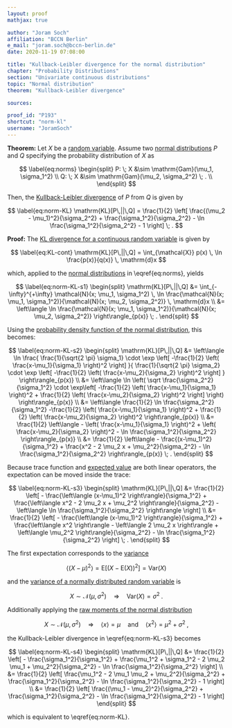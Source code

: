 ```yaml
---
layout: proof
mathjax: true

author: "Joram Soch"
affiliation: "BCCN Berlin"
e_mail: "joram.soch@bccn-berlin.de"
date: 2020-11-19 07:08:00

title: "Kullback-Leibler divergence for the normal distribution"
chapter: "Probability Distributions"
section: "Univariate continuous distributions"
topic: "Normal distribution"
theorem: "Kullback-Leibler divergence"

sources:

proof_id: "P193"
shortcut: "norm-kl"
username: "JoramSoch"
---
```



**Theorem:** Let $X$ be a [random variable](/D/rvar). Assume two [normal distributions](/D/norm) $P$ and $Q$ specifying the probability distribution of $X$ as

$$ \label{eq:norms}
\begin{split}
P: \; X &\sim \mathrm{Gam}(\mu_1, \sigma_1^2) \\
Q: \; X &\sim \mathrm{Gam}(\mu_2, \sigma_2^2) \; . \\
\end{split}
$$

Then, the [Kullback-Leibler divergence](/D/kl) of $P$ from $Q$ is given by

$$ \label{eq:norm-KL}
\mathrm{KL}[P\,||\,Q] = \frac{1}{2} \left[ \frac{(\mu_2 - \mu_1)^2}{\sigma_2^2} + \frac{\sigma_1^2}{\sigma_2^2} - \ln \frac{\sigma_1^2}{\sigma_2^2} - 1 \right] \; .
$$


**Proof:** The [KL divergence for a continuous random variable](/D/kl) is given by 

$$ \label{eq:KL-cont}
\mathrm{KL}[P\,||\,Q] = \int_{\mathcal{X}} p(x) \, \ln \frac{p(x)}{q(x)} \, \mathrm{d}x
$$

which, applied to the [normal distributions](/D/norm) in \eqref{eq:norms}, yields

$$ \label{eq:norm-KL-s1}
\begin{split}
\mathrm{KL}[P\,||\,Q] &= \int_{-\infty}^{+\infty} \mathcal{N}(x; \mu_1, \sigma_1^2) \, \ln \frac{\mathcal{N}(x; \mu_1, \sigma_1^2)}{\mathcal{N}(x; \mu_2, \sigma_2^2)} \, \mathrm{d}x \\
&= \left\langle \ln \frac{\mathcal{N}(x; \mu_1, \sigma_1^2)}{\mathcal{N}(x; \mu_2, \sigma_2^2)} \right\rangle_{p(x)} \; .
\end{split}
$$

Using the [probability density function of the normal distribution](/P/norm-pdf), this becomes:

$$ \label{eq:norm-KL-s2}
\begin{split}
\mathrm{KL}[P\,||\,Q] &= \left\langle \ln \frac{ \frac{1}{\sqrt{2 \pi} \sigma_1} \cdot \exp \left[ -\frac{1}{2} \left( \frac{x-\mu_1}{\sigma_1} \right)^2 \right] }{ \frac{1}{\sqrt{2 \pi} \sigma_2} \cdot \exp \left[ -\frac{1}{2} \left( \frac{x-\mu_2}{\sigma_2} \right)^2 \right] } \right\rangle_{p(x)} \\
&= \left\langle \ln \left( \sqrt \frac{\sigma_2^2}{\sigma_1^2} \cdot \exp\left[ -\frac{1}{2} \left( \frac{x-\mu_1}{\sigma_1} \right)^2 + \frac{1}{2} \left( \frac{x-\mu_2}{\sigma_2} \right)^2 \right] \right) \right\rangle_{p(x)} \\
&= \left\langle \frac{1}{2} \ln \frac{\sigma_2^2}{\sigma_1^2} -\frac{1}{2} \left( \frac{x-\mu_1}{\sigma_1} \right)^2 + \frac{1}{2} \left( \frac{x-\mu_2}{\sigma_2} \right)^2 \right\rangle_{p(x)} \\
&= \frac{1}{2} \left\langle - \left( \frac{x-\mu_1}{\sigma_1} \right)^2 + \left( \frac{x-\mu_2}{\sigma_2} \right)^2 - \ln \frac{\sigma_1^2}{\sigma_2^2} \right\rangle_{p(x)} \\
&= \frac{1}{2} \left\langle - \frac{(x-\mu_1)^2}{\sigma_1^2} + \frac{x^2 - 2 \mu_2 x + \mu_2^2}{\sigma_2^2} - \ln \frac{\sigma_1^2}{\sigma_2^2} \right\rangle_{p(x)} \; .
\end{split}
$$

Because trace function and [expected value](/D/mean) are both linear operators, the expectation can be moved inside the trace:

$$ \label{eq:norm-KL-s3}
\begin{split}
\mathrm{KL}[P\,||\,Q] &= \frac{1}{2} \left[ - \frac{\left\langle (x-\mu_1)^2 \right\rangle}{\sigma_1^2} + \frac{\left\langle x^2 - 2 \mu_2 x + \mu_2^2 \right\rangle}{\sigma_2^2} - \left\langle \ln \frac{\sigma_1^2}{\sigma_2^2} \right\rangle \right] \\
&= \frac{1}{2} \left[ - \frac{\left\langle (x-\mu_1)^2 \right\rangle}{\sigma_1^2} + \frac{\left\langle x^2 \right\rangle - \left\langle 2 \mu_2 x \right\rangle + \left\langle \mu_2^2 \right\rangle}{\sigma_2^2} - \ln \frac{\sigma_1^2}{\sigma_2^2} \right] \; .
\end{split}
$$

The first expectation corresponds to the [variance](/D/var)

$$ \label{eq:var}
\left\langle (X-\mu)^2 \right\rangle = \mathrm{E}[(X-\mathrm{E}(X))^2] = \mathrm{Var}(X)
$$

and the [variance of a normally distributed random variable](/P/norm-var) is

$$ \label{eq:norm-var}
X \sim \mathcal{N}(\mu, \sigma^2) \quad \Rightarrow \quad \mathrm{Var}(X) = \sigma^2 \; .
$$

Additionally applying the [raw moments of the normal distribution](/P/norm-mgf)

$$ \label{eq:norm-mom-raw}
X \sim \mathcal{N}(\mu, \sigma^2) \quad \Rightarrow \quad \left\langle x \right\rangle = \mu \quad \text{and} \quad \left\langle x^2 \right\rangle = \mu^2 + \sigma^2 \; ,
$$

the Kullback-Leibler divergence in \eqref{eq:norm-KL-s3} becomes

$$ \label{eq:norm-KL-s4}
\begin{split}
\mathrm{KL}[P\,||\,Q] &= \frac{1}{2} \left[ - \frac{\sigma_1^2}{\sigma_1^2} + \frac{\mu_1^2 + \sigma_1^2 - 2 \mu_2 \mu_1 + \mu_2^2}{\sigma_2^2} - \ln \frac{\sigma_1^2}{\sigma_2^2} \right] \\
&= \frac{1}{2} \left[ \frac{\mu_1^2 - 2 \mu_1 \mu_2 + \mu_2^2}{\sigma_2^2} + \frac{\sigma_1^2}{\sigma_2^2} - \ln \frac{\sigma_1^2}{\sigma_2^2} - 1 \right] \\
&= \frac{1}{2} \left[ \frac{(\mu_1 - \mu_2)^2}{\sigma_2^2} + \frac{\sigma_1^2}{\sigma_2^2} - \ln \frac{\sigma_1^2}{\sigma_2^2} - 1 \right]
\end{split}
$$

which is equivalent to \eqref{eq:norm-KL}.